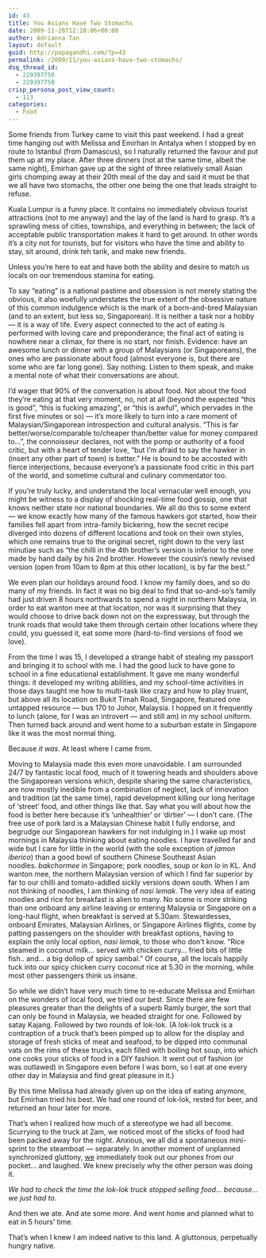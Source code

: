 ```yaml
---
id: 43
title: You Asians Have Two Stomachs
date: 2009-11-26T12:20:06+00:00
author: Adrianna Tan
layout: default
guid: http://popagandhi.com/?p=43
permalink: /2009/11/you-asians-have-two-stomachs/
dsq_thread_id:
  - 229397750
  - 229397750
crisp_persona_post_view_count:
  - 113
categories:
  - Food
---
```

Some friends from Turkey came to visit this past weekend. I had a great time hanging out with Melissa and Emirhan in Antalya when I stopped by en route to Istanbul (from Damascus), so I naturally returned the favour and put them up at my place. After three dinners (not at the same time, albeit the same night), Emirhan gave up at the sight of three relatively small Asian girls chomping away at their 20th meal of the day and said it must be that we all have two stomachs, the other one being the one that leads straight to refuse.

Kuala Lumpur is a funny place. It contains no immediately obvious tourist attractions (not to me anyway) and the lay of the land is hard to grasp. It’s a sprawling mess of cities, townships, and everything in between; the lack of acceptable public transportation makes it hard to get around. In other words it’s a city not for tourists, but for visitors who have the time and ability to stay, sit around, drink teh tarik, and make new friends.

Unless you’re here to eat and have both the ability and desire to match us locals on our tremendous stamina for eating.

To say “eating” is a national pastime and obsession is not merely stating the obvious, it also woefully understates the true extent of the obsessive nature of this common indulgence which is the mark of a born-and-bred Malaysian (and to an extent, but less so, Singaporean). It is neither a task nor a hobby — it is a way of life. Every aspect connected to the act of eating is performed with loving care and preponderance; the final act of eating is nowhere near a climax, for there is no start, nor finish. Evidence: have an awesome lunch or dinner with a group of Malaysians (or Singaporeans), the ones who are passionate about food (almost everyone is, but there are some who are far long gone). Say nothing. Listen to them speak, and make a mental note of what their conversations are about.

I’d wager that 90% of the conversation is about food. Not about the food they’re eating at that very moment, no, not at all (beyond the expected “this is good”, “this is fucking amazing”, or “this is awful”, which pervades in the first five minutes or so) — it’s more likely to turn into a rare moment of Malaysian/Singaporean introspection and cultural analysis. “This is far better/worse/comparable to/cheaper than/better value for money compared to…”, the connoisseur declares, not with the pomp or authority of a food critic, but with a heart of tender love, “but I’m afraid to say the hawker in (insert any other part of town) is better.” He is bound to be accosted with fierce interjections, because everyone’s a passionate food critic in this part of the world, and sometime cultural and culinary commentator too.

If you’re truly lucky, and understand the local vernacular well enough, you might be witness to a display of shocking real-time food gossip, one that knows neither state nor national boundaries. We all do this to some extent — we know exactly how many of the famous hawkers got started, how their families fell apart from intra-family bickering, how the secret recipe diverged into dozens of different locations and took on their own styles, which one remains true to the original secret, right down to the very last minutiae such as “the chilli in the 4th brother’s version is inferior to the one made by hand daily by his 2nd brother. However the cousin’s newly revised version (open from 10am to 8pm at this other location), is by far the best.”

We even plan our holidays around food. I know my family does, and so do many of my friends. In fact it was no big deal to find that so-and-so’s family had just driven 8 hours northwards to spend a night in northern Malaysia, in order to eat wanton mee at that location, nor was it surprising that they would choose to drive back down not on the expressway, but through the trunk roads that would take them through certain other locations where they could, you guessed it, eat some more (hard-to-find versions of food we love).

From the time I was 15, I developed a strange habit of stealing my passport and bringing it to school with me. I had the good luck to have gone to school in a fine educational establishment. It gave me many wonderful things: it developed my writing abilities, and my school-time activities in those days taught me how to multi-task like crazy and how to play truant, but above all its location on Bukit Timah Road, Singapore, featured one untapped resource — bus 170 to Johor, Malaysia. I hopped on it frequently to lunch (alone, for I was an introvert — and still am) in my school uniform. Then turned back around and went home to a suburban estate in Singapore like it was the most normal thing.

Because _it was_. At least where I came from.

Moving to Malaysia made this even more unavoidable. I am surrounded 24/7 by fantastic local food, much of it towering heads and shoulders above the Singaporean versions which, despite sharing the same characteristics, are now mostly inedible from a combination of neglect, lack of innovation and tradition (at the same time), rapid development killing our long heritage of ‘street’ food, and other things like that. Say what you will about how the food is better here because it’s ‘unhealthier’ or ‘dirtier’ — I don’t care. (The free use of pork lard is a Malaysian Chinese habit I fully endorse, and begrudge our Singaporean hawkers for not indulging in.) I wake up most mornings in Malaysia thinking about eating noodles. I have travelled far and wide but I care for little in the world (with the sole exception of _jamon iberico_) than a good bowl of southern Chinese Southeast Asian noodles. _bakchormee_ in Singapore; pork noodles, soup or _kon lo_ in KL. And wanton mee, the northern Malaysian version of which I find far superior by far to our chilli and tomato-addled sickly versions down south. When I am not thinking of noodles, I am thinking of _nasi lemak_. The very idea of eating noodles and rice for breakfast is alien to many. No scene is more striking than one onboard any airline leaving or entering Malaysia or Singapore on a long-haul flight, when breakfast is served at 5.30am. Stewardesses, onboard Emirates, Malaysian Airlines, or Singapore Airlines flights, come by patting passengers on the shoulder with breakfast options, having to explain the only local option, _nasi lemak_, to those who don’t know. “Rice steamed in coconut milk… served with chicken curry… fried bits of little fish.. and… a big dollop of spicy sambal.” Of course, all the locals happily tuck into our spicy chicken curry coconut rice at 5.30 in the morning, while most other passengers think us insane.

So while we didn’t have very much time to re-educate Melissa and Emirhan on the wonders of local food, we tried our best. Since there are few pleasures greater than the delights of a superb Ramly burger, the sort that can only be found in Malaysia, we headed straight for one. Followed by satay Kajang. Followed by two rounds of lok-lok. (A lok-lok truck is a contraption of a truck that’s been pimped up to allow for the display and storage of fresh sticks of meat and seafood, to be dipped into communal vats on the rims of these trucks, each filled with boiling hot soup, into which one cooks your sticks of food in a DIY fashion. It went out of fashion (or was outlawed) in Singapore even before I was born, so I eat at one every other day in Malaysia and find great pleasure in it.)

By this time Melissa had already given up on the idea of eating anymore, but Emirhan tried his best. We had one round of lok-lok, rested for beer, and returned an hour later for more.

That’s when I realized how much of a stereotype we had all become. Scurrying to the truck at 2am, we noticed most of the sticks of food had been packed away for the night. Anxious, we all did a spontaneous mini-sprint to the steamboat — separately. In another moment of unplanned synchronized gluttony, [we](http://lainie.tabulas.com/) immediately took out our phones from our pocket… and laughed. We knew precisely why the other person was doing it.

_We had to check the time the lok-lok truck stopped selling food… because… we just had to._

And then we ate. And ate some more. And went home and planned what to eat in 5 hours’ time.

That’s when I knew I am indeed native to this land. A gluttonous, perpetually hungry native.
